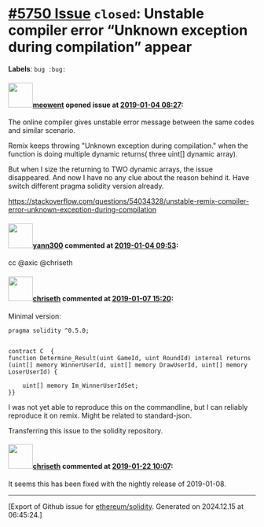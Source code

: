 # [\#5750 Issue](https://github.com/ethereum/solidity/issues/5750) `closed`: Unstable compiler error “Unknown exception during compilation” appear
**Labels**: `bug :bug:`


#### <img src="https://avatars.githubusercontent.com/u/30562457?v=4" width="50">[meowent](https://github.com/meowent) opened issue at [2019-01-04 08:27](https://github.com/ethereum/solidity/issues/5750):

The online compiler gives unstable error message between the same codes and similar scenario.

Remix keeps throwing "Unknown exception during compilation." when the function is doing multiple dynamic returns( three uint[] dynamic array).

But when I size the returning to TWO dynamic arrays, the issue disappeared. And now I have no any clue about the reason behind it. Have switch different pragma solidity version already.

https://stackoverflow.com/questions/54034328/unstable-remix-compiler-error-unknown-exception-during-compilation

#### <img src="https://avatars.githubusercontent.com/u/6940742?v=4" width="50">[yann300](https://github.com/yann300) commented at [2019-01-04 09:53](https://github.com/ethereum/solidity/issues/5750#issuecomment-451399843):

cc @axic @chriseth

#### <img src="https://avatars.githubusercontent.com/u/9073706?v=4" width="50">[chriseth](https://github.com/chriseth) commented at [2019-01-07 15:20](https://github.com/ethereum/solidity/issues/5750#issuecomment-451968792):

Minimal version:
```
pragma solidity ^0.5.0;


contract C  {
function Determine_Result(uint GameId, uint RoundId) internal returns (uint[] memory WinnerUserId, uint[] memory DrawUserId, uint[] memory LoserUserId) {

    uint[] memory Im_WinnerUserIdSet;
}}
```
I was not yet able to reproduce this on the commandline, but I can reliably reproduce it on remix. Might be related to standard-json.

Transferring this issue to the solidity repository.

#### <img src="https://avatars.githubusercontent.com/u/9073706?v=4" width="50">[chriseth](https://github.com/chriseth) commented at [2019-01-22 10:07](https://github.com/ethereum/solidity/issues/5750#issuecomment-456342220):

It seems this has been fixed with the nightly release of 2019-01-08.


-------------------------------------------------------------------------------



[Export of Github issue for [ethereum/solidity](https://github.com/ethereum/solidity). Generated on 2024.12.15 at 06:45:24.]
